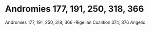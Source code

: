 # Andromies 177, 191, 250, 318, 366

Andromies 177, 191, 250, 318, 366
-Rigelian Coalition 374, 376
Angelic